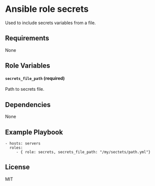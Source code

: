 Ansible role secrets
=========

Used to include secrets variables from a file.

Requirements
------------

None

Role Variables
--------------


#### `secrets_file_path` (required)
Path to secrets file.

Dependencies
------------

None

Example Playbook
----------------


    - hosts: servers
      roles:
         - { role: secrets, secrets_file_path: "/my/sectets/path.yml"}

License
-------

MIT
